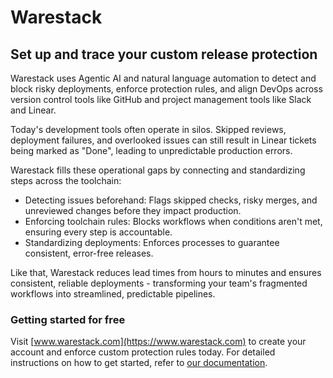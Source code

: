 # Warestack

## Set up and trace your custom release protection

Warestack uses Agentic AI and natural language automation to detect and block risky deployments, enforce protection rules, and align DevOps across version control tools like GitHub and project management tools like Slack and Linear.

Today's development tools often operate in silos. Skipped reviews, deployment failures, and overlooked issues can still result in Linear tickets being marked as "Done", leading to unpredictable production errors.

Warestack fills these operational gaps by connecting and standardizing steps across the toolchain:

- Detecting issues beforehand: Flags skipped checks, risky merges, and unreviewed changes before they impact production.
- Enforcing toolchain rules: Blocks workflows when conditions aren't met, ensuring every step is accountable.
- Standardizing deployments: Enforces processes to guarantee consistent, error-free releases.

Like that, Warestack reduces lead times from hours to minutes and ensures consistent, reliable deployments - transforming your team's fragmented workflows into streamlined, predictable pipelines.

### Getting started for free

Visit [www.warestack.com](https://www.warestack.com) to create your account and enforce custom protection rules today. For detailed instructions on how to get started, refer to [our documentation](https://www.warestack.com/documentation).
